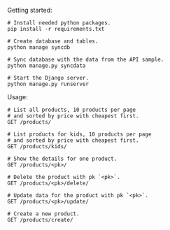 Getting started:

    # Install needed python packages.
    pip install -r requirements.txt

    # Create database and tables.
    python manage syncdb

    # Sync database with the data from the API sample.
    python manage.py syncdata

    # Start the Django server.
    python manage.py runserver

Usage:

    # List all products, 10 products per page
    # and sorted by price with cheapest first.
    GET /products/

    # List products for kids, 10 products per page
    # and sorted by price with cheapest first.
    GET /products/kids/

    # Show the details for one product.
    GET /products/<pk>/

    # Delete the product with pk `<pk>`.
    GET /products/<pk>/delete/

    # Update data for the product with pk `<pk>`.
    GET /products/<pk>/update/

    # Create a new product.
    GET /products/create/

